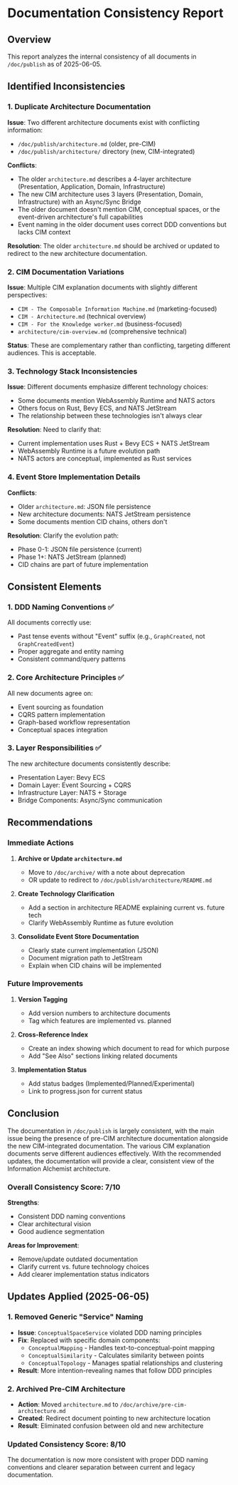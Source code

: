 # Documentation Consistency Report

## Overview

This report analyzes the internal consistency of all documents in `/doc/publish` as of 2025-06-05.

## Identified Inconsistencies

### 1. Duplicate Architecture Documentation

**Issue**: Two different architecture documents exist with conflicting information:
- `/doc/publish/architecture.md` (older, pre-CIM)
- `/doc/publish/architecture/` directory (new, CIM-integrated)

**Conflicts**:
- The older `architecture.md` describes a 4-layer architecture (Presentation, Application, Domain, Infrastructure)
- The new CIM architecture uses 3 layers (Presentation, Domain, Infrastructure) with an Async/Sync Bridge
- The older document doesn't mention CIM, conceptual spaces, or the event-driven architecture's full capabilities
- Event naming in the older document uses correct DDD conventions but lacks CIM context

**Resolution**: The older `architecture.md` should be archived or updated to redirect to the new architecture documentation.

### 2. CIM Documentation Variations

**Issue**: Multiple CIM explanation documents with slightly different perspectives:
- `CIM - The Composable Information Machine.md` (marketing-focused)
- `CIM - Architecture.md` (technical overview)
- `CIM - For the Knowledge worker.md` (business-focused)
- `architecture/cim-overview.md` (comprehensive technical)

**Status**: These are complementary rather than conflicting, targeting different audiences. This is acceptable.

### 3. Technology Stack Inconsistencies

**Issue**: Different documents emphasize different technology choices:
- Some documents mention WebAssembly Runtime and NATS actors
- Others focus on Rust, Bevy ECS, and NATS JetStream
- The relationship between these technologies isn't always clear

**Resolution**: Need to clarify that:
- Current implementation uses Rust + Bevy ECS + NATS JetStream
- WebAssembly Runtime is a future evolution path
- NATS actors are conceptual, implemented as Rust services

### 4. Event Store Implementation Details

**Conflicts**:
- Older `architecture.md`: JSON file persistence
- New architecture documents: NATS JetStream persistence
- Some documents mention CID chains, others don't

**Resolution**: Clarify the evolution path:
- Phase 0-1: JSON file persistence (current)
- Phase 1+: NATS JetStream (planned)
- CID chains are part of future implementation

## Consistent Elements

### 1. DDD Naming Conventions ✅
All documents correctly use:
- Past tense events without "Event" suffix (e.g., `GraphCreated`, not `GraphCreatedEvent`)
- Proper aggregate and entity naming
- Consistent command/query patterns

### 2. Core Architecture Principles ✅
All new documents agree on:
- Event sourcing as foundation
- CQRS pattern implementation
- Graph-based workflow representation
- Conceptual spaces integration

### 3. Layer Responsibilities ✅
The new architecture documents consistently describe:
- Presentation Layer: Bevy ECS
- Domain Layer: Event Sourcing + CQRS
- Infrastructure Layer: NATS + Storage
- Bridge Components: Async/Sync communication

## Recommendations

### Immediate Actions

1. **Archive or Update `architecture.md`**
   - Move to `/doc/archive/` with a note about deprecation
   - OR update to redirect to `/doc/publish/architecture/README.md`

2. **Create Technology Clarification**
   - Add a section in architecture README explaining current vs. future tech
   - Clarify WebAssembly Runtime as future evolution

3. **Consolidate Event Store Documentation**
   - Clearly state current implementation (JSON)
   - Document migration path to JetStream
   - Explain when CID chains will be implemented

### Future Improvements

1. **Version Tagging**
   - Add version numbers to architecture documents
   - Tag which features are implemented vs. planned

2. **Cross-Reference Index**
   - Create an index showing which document to read for which purpose
   - Add "See Also" sections linking related documents

3. **Implementation Status**
   - Add status badges (Implemented/Planned/Experimental)
   - Link to progress.json for current status

## Conclusion

The documentation in `/doc/publish` is largely consistent, with the main issue being the presence of pre-CIM architecture documentation alongside the new CIM-integrated documentation. The various CIM explanation documents serve different audiences effectively. With the recommended updates, the documentation will provide a clear, consistent view of the Information Alchemist architecture.

### Overall Consistency Score: 7/10

**Strengths**:
- Consistent DDD naming conventions
- Clear architectural vision
- Good audience segmentation

**Areas for Improvement**:
- Remove/update outdated documentation
- Clarify current vs. future technology choices
- Add clearer implementation status indicators

## Updates Applied (2025-06-05)

### 1. Removed Generic "Service" Naming
- **Issue**: `ConceptualSpaceService` violated DDD naming principles
- **Fix**: Replaced with specific domain components:
  - `ConceptualMapping` - Handles text-to-conceptual-point mapping
  - `ConceptualSimilarity` - Calculates similarity between points
  - `ConceptualTopology` - Manages spatial relationships and clustering
- **Result**: More intention-revealing names that follow DDD principles

### 2. Archived Pre-CIM Architecture
- **Action**: Moved `architecture.md` to `/doc/archive/pre-cim-architecture.md`
- **Created**: Redirect document pointing to new architecture location
- **Result**: Eliminated confusion between old and new architecture

### Updated Consistency Score: 8/10

The documentation is now more consistent with proper DDD naming conventions and clearer separation between current and legacy documentation.
